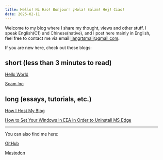 ```yaml
---
title: Hello! Ni Hao! Bonjour! ¡Hola! Salam! Hej! Ciao!
date: 2025-02-11
---
```

Welcome to my blog where I share my thought, views and other stuff. I speak English(C1) and Chinese(native), and I post here mainly in English, feel free to contact me via email [liangrtsmail@gmail.com](mailto:liangrtsmail@gmail.com).


If you are new here, check out these blogs:
## short (less than 3 minutes to read)
[Hello World](short/Hello%20World.md)

[Scam Inc](short/Scam%20Inc.md)

## long (essays, tutorials, etc.)
[How I Host My Blog](long/How%20I%20Host%20My%20Blog.md)

[How to Set Your Windows in EEA in Order to Uninstall MS Edge](long/How%20to%20Set%20Your%20Windows%20in%20EEA%20in%20Order%20to%20Uninstall%20MS%20Edge.md)
***
You can also find me here:

[GitHub](https://github.com/RTLiang)

[Mastodon](https://mastodon.social/@rtliang)
